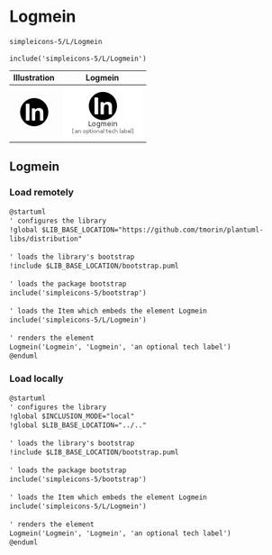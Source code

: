 # Logmein


```text
simpleicons-5/L/Logmein
```

```text
include('simpleicons-5/L/Logmein')
```



| Illustration | Logmein |
| :---: | :---: |
| ![illustration for Illustration](../../simpleicons-5/L/Logmein.png) | ![illustration for Logmein](../../simpleicons-5/L/Logmein.Local.png) |




## Logmein

### Load remotely
```plantuml
@startuml
' configures the library
!global $LIB_BASE_LOCATION="https://github.com/tmorin/plantuml-libs/distribution"

' loads the library's bootstrap
!include $LIB_BASE_LOCATION/bootstrap.puml

' loads the package bootstrap
include('simpleicons-5/bootstrap')

' loads the Item which embeds the element Logmein
include('simpleicons-5/L/Logmein')

' renders the element
Logmein('Logmein', 'Logmein', 'an optional tech label')
@enduml
```

### Load locally
```plantuml
@startuml
' configures the library
!global $INCLUSION_MODE="local"
!global $LIB_BASE_LOCATION="../.."

' loads the library's bootstrap
!include $LIB_BASE_LOCATION/bootstrap.puml

' loads the package bootstrap
include('simpleicons-5/bootstrap')

' loads the Item which embeds the element Logmein
include('simpleicons-5/L/Logmein')

' renders the element
Logmein('Logmein', 'Logmein', 'an optional tech label')
@enduml
```

